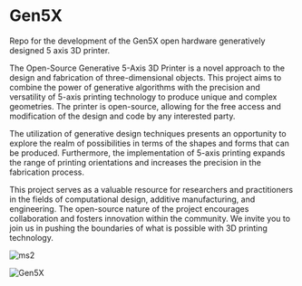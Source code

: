 # Gen5X
Repo for the development of the Gen5X open hardware generatively designed 5 axis 3D printer. 

The Open-Source Generative 5-Axis 3D Printer is a novel approach to the design and fabrication of three-dimensional objects. This project aims to combine the power of generative algorithms with the precision and versatility of 5-axis printing technology to produce unique and complex geometries. The printer is open-source, allowing for the free access and modification of the design and code by any interested party.

The utilization of generative design techniques presents an opportunity to explore the realm of possibilities in terms of the shapes and forms that can be produced. Furthermore, the implementation of 5-axis printing expands the range of printing orientations and increases the precision in the fabrication process.

This project serves as a valuable resource for researchers and practitioners in the fields of computational design, additive manufacturing, and engineering. The open-source nature of the project encourages collaboration and fosters innovation within the community. We invite you to join us in pushing the boundaries of what is possible with 3D printing technology.

![ms2](https://user-images.githubusercontent.com/123094919/215081031-a8793349-d640-486e-a0d5-8d564bb3ad9c.png)

![Gen5X](https://user-images.githubusercontent.com/123094919/215101112-29f08253-7dc1-4463-a8c8-d5e6b96f70aa.gif)
